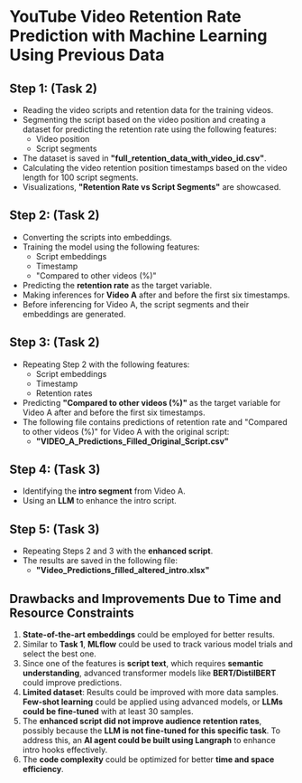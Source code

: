 # YouTube Video Retention Rate Prediction with Machine Learning Using Previous Data

## Step 1: (Task 2)

- Reading the video scripts and retention data for the training videos.
- Segmenting the script based on the video position and creating a dataset for predicting the retention rate using the following features:
  - Video position
  - Script segments
- The dataset is saved in **"full_retention_data_with_video_id.csv"**.
- Calculating the video retention position timestamps based on the video length for 100 script segments.
- Visualizations,  **"Retention Rate vs Script Segments"** are showcased.

## Step 2: (Task 2)

- Converting the scripts into embeddings.
- Training the model using the following features:
  - Script embeddings
  - Timestamp
  - "Compared to other videos (%)"
- Predicting the **retention rate** as the target variable.
- Making inferences for **Video A** after and before the first six timestamps.
- Before inferencing for Video A, the script segments and their embeddings are generated.

## Step 3: (Task 2)

- Repeating Step 2 with the following features:
  - Script embeddings
  - Timestamp
  - Retention rates
- Predicting **"Compared to other videos (%)"** as the target variable for Video A after and before the first six timestamps.
- The following file contains predictions of retention rate and "Compared to other videos (%)" for Video A with the original script:
  - **"VIDEO_A_Predictions_Filled_Original_Script.csv"**

## Step 4: (Task 3)

- Identifying the **intro segment** from Video A.
- Using an **LLM** to enhance the intro script.

## Step 5: (Task 3)

- Repeating Steps 2 and 3 with the **enhanced script**.
- The results are saved in the following file:
  - **"Video_Predictions_filled_altered_intro.xlsx"**

## Drawbacks and Improvements Due to Time and Resource Constraints

1. **State-of-the-art embeddings** could be employed for better results.
2. Similar to **Task 1**, **MLflow** could be used to track various model trials and select the best one.
3. Since one of the features is **script text**, which requires **semantic understanding**, advanced transformer models like **BERT/DistilBERT** could improve predictions.
4. **Limited dataset**: Results could be improved with more data samples. **Few-shot learning** could be applied using advanced models, or **LLMs could be fine-tuned** with at least 30 samples.
5. The **enhanced script did not improve audience retention rates**, possibly because the **LLM is not fine-tuned for this specific task**. To address this, an **AI agent could be built using Langraph** to enhance intro hooks effectively.
6. The **code complexity** could be optimized for better **time and space efficiency**.
